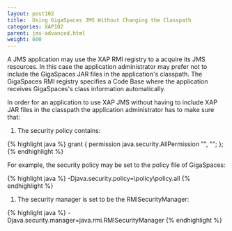 ```yaml
---
layout: post102
title:  Using GigaSpaces JMS Without Changing the Classpath
categories: XAP102
parent: jms-advanced.html
weight: 600
---
```




A JMS application may use the XAP RMI registry to a acquire its JMS resources. In this case the application administrator may prefer not to include the GigaSpaces JAR files in the application's classpath. The GigaSpaces RMI registry specifies a Code Base where the application receives GigaSpaces's class information automatically.

In order for an application to use XAP JMS without having to include XAP JAR files in the classpath the application administrator has to make sure that:

1. The security policy contains:

{% highlight java %}
grant {
    permission java.security.AllPermission "", "";
};
{% endhighlight %}

For example, the security policy may be set to the policy file of GigaSpaces:

{% highlight java %}
-Djava.security.policy=<JSHOMEDIR>\policy\policy.all
{% endhighlight %}

1. The security manager is set to be the RMISecurityManager:

{% highlight java %}
-Djava.security.manager=java.rmi.RMISecurityManager
{% endhighlight %}
